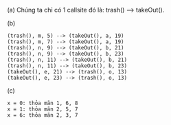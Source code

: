 (a)  Chúng ta chỉ có 1 callsite đó là: trash() --> takeOut().

(b)

    (trash(), m, 5) --> (takeOut(), a, 19)
    (trash(), m, 7) --> (takeOut(), a, 19)
    (trash(), n, 9) --> (takeOut(), b, 21)
    (trash(), n, 9) --> (takeOut(), b, 23)
    (trash(), n, 11) --> (takeOut(), b, 21)
    (trash(), n, 11) --> (takeOut(), b, 23)
    (takeOut(), e, 21) --> (trash(), o, 13)
    (takeOut(), e, 23) --> (trash(), o, 13)

(c)

    x = 0: thỏa mãn 1, 6, 8
    x = 1: thỏa mãn 2, 5, 7
    x = 6: thỏa mãn 2, 3, 7

